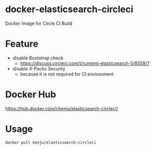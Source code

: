 # docker-elasticsearch-circleci

Docker Image for Circle CI Build

# Feature

- disable Bootstrap check
  - https://discuss.circleci.com/t/running-elasticsearch-5/8559/7
- disable X-Packs Security
  - because it is not required for CI environment

# Docker Hub

https://hub.docker.com/r/kenju/elasticsearch-circleci/

# Usage

```bash
docker pull kenju/elasticsearch-circleci
```
